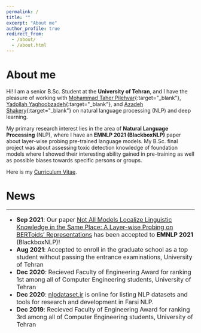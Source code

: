```yaml
---
permalink: /
title: ""
excerpt: "About me"
author_profile: true
redirect_from: 
  - /about/
  - /about.html
---
```

About me
======
Hi! I am a senior B.Sc. Student at the <b>University of Tehran</b>, and I have the pleasure of working with [Mohammad Taher Pilehvar](https://pilehvar.github.io/){:target="_blank"}, [Yadollah Yaghoobzadeh](https://yyaghoobzadeh.github.io/){:target="_blank"}, and [Azadeh Shakery](https://ece.ut.ac.ir/en/~shakery){:target="_blank"} on natural language processing (NLP) and deep learning.

My primary research interest lies in the area of <b>Natural Language Processing</b> (NLP), where I have an <b>EMNLP 2021 (BlackboxNLP)</b> paper about layer-wise probing pre-trained language models. My B.Sc. final project was about assessing toxic detection knowledge of foundation models where I showed their interesting ability gained in pre-training as well as possible biases towards specific persons or groups.

Here is my [Curriculum Vitae]().

News
======
------
<font size="3">
<ul>
	<li>
		<b>Sep 2021</b>: Our paper <a href="" target="_blank">Not All Models Localize Linguistic Knowledge in the Same Place: A Layer-wise Probing on BERToids’ Representations</a> has been accepted to <b>EMNLP 2021</b> (BlackboxNLP)!
	</li>
	<li>
		<b>Aug 2021</b>: Accepted to enroll in the graduate school as a top student without passing the entrance examinations, University of Tehran
	</li>
	<li>
		<b>Dec 2020</b>: Recieved Faculty of Engineering Award for ranking 1st among all of Computer Engineering students, University of Tehran
	</li>
	<li>
		<b>Dec 2020</b>: <a href="https://nlpdataset.ir/" target="_blank">nlpdataset.ir</a> is online for listing NLP datasets and tools for  research and development in Farsi NLP.
	</li>
	<li>
		<b>Dec 2019</b>: Recieved Faculty of Engineering Award for ranking 3rd among all of Computer Engineering students, University of Tehran
	</li>
</ul>
</font>